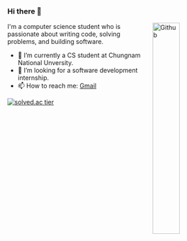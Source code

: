 ### Hi there 👋

<img width="35%" align="right" alt="Github" src="https://user-images.githubusercontent.com/48678280/88862734-4903af80-d201-11ea-968b-9c939d88a37c.gif" />

I'm a computer science student who is passionate about writing code, solving problems, and building software.

- 🔭 I’m currently a CS student at Chungnam National Unversity.
- 👯 I’m looking for a software development internship. 
- 📫 How to reach me: [Gmail](mailto:qudals7613@gmail.com)


[![solved.ac tier](http://mazassumnida.wtf/api/generate_badge?boj=qudals7613)](https://solved.ac/qudals7613)
